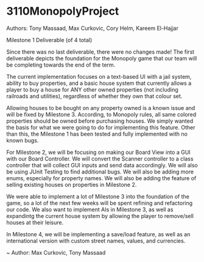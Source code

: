 # 3110MonopolyProject

Authors: Tony Massaad, Max Curkovic, Cory Helm, Kareem El-Hajjar

Milestone 1 Deliverable (of 4 total)

Since there was no last deliverable, there were no changes made!
The first deliverable depicts the foundation for the Monopoly game that our team will be completing towards the end of the term.

The current implementation focuses on a text-based UI with a jail system, ability to buy properties, and a basic house system that currently allows a player to buy a house for ANY other owned properties (not including railroads and utilities), regardless of whether they own that colour set.

Allowing houses to be bought on any property owned is a known issue and will be fixed by Milestone 3. According, to Monopoly rules, all same colored properties should be owned before purchasing houses. We simply wanted the basis for what we were going to do for implementing this feature. Other than this, the Milestone 1 has been tested and fully implemented with no known bugs.

For Milestone 2, we will be focusing on making our Board View into a GUI with our Board Controller. We will convert the Scanner controller to a class controller that will collect GUI inputs and send data accordingly. We will also be using JUnit Testing to find additional bugs. We will also be adding more enums, especially for property names. We will also be adding the feature of selling existing houses on properties in Milestone 2. 

We were able to implement a lot of Milestone 3 into the foundation of the game, so a lot of the next few weeks will be spent refining and refactoring our code. We also want to implement AIs in Milestone 3, as well as expandintg the current house system by allowing the player to remove/sell houses at their leisure.

In Milestone 4, we will be implementing a save/load feature, as well as an international version with custom street names, values, and currencies.

~ Author: Max Curkovic, Tony Massaad
